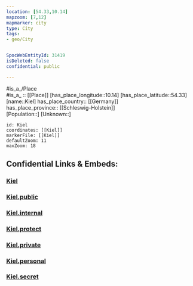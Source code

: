 ```yaml
---
location: [54.33,10.14] 
mapzoom: [7,12] 
mapmarker: city 
type: City
tags:
- geo/City


SpocWebEntityId: 31419
isDeleted: false
confidential: public

---
```

#is_a_/Place  
#is_a_ :: [[Place]] 
[has_place_longitude::10.14] 
[has_place_latitude::54.33] 
[name::Kiel] 
has_place_country:: [[Germany]]  
has_place_province:: [[Schleswig-Holstein]]  
[Population::] 
[Unknown::] 


```leaflet
id: Kiel
coordinates: [[Kiel]] 
markerFile: [[Kiel]] 
defaultZoom: 11 
maxZoom: 18
```


## Confidential Links & Embeds: 

### [Kiel](/_Standards/Earth/Continent/Europe/Europe~Central/Germany/Germany~West/Schleswig-Holstein/counties~SH/Kiel.md) 

### [Kiel.public](/_public/Earth/Continent/Europe/Europe~Central/Germany/Germany~West/Schleswig-Holstein/counties~SH/Kiel.public.md) 

### [Kiel.internal](/_internal/Earth/Continent/Europe/Europe~Central/Germany/Germany~West/Schleswig-Holstein/counties~SH/Kiel.internal.md) 

### [Kiel.protect](/_protect/Earth/Continent/Europe/Europe~Central/Germany/Germany~West/Schleswig-Holstein/counties~SH/Kiel.protect.md) 

### [Kiel.private](/_private/Earth/Continent/Europe/Europe~Central/Germany/Germany~West/Schleswig-Holstein/counties~SH/Kiel.private.md) 

### [Kiel.personal](/_personal/Earth/Continent/Europe/Europe~Central/Germany/Germany~West/Schleswig-Holstein/counties~SH/Kiel.personal.md) 

### [Kiel.secret](/_secret/Earth/Continent/Europe/Europe~Central/Germany/Germany~West/Schleswig-Holstein/counties~SH/Kiel.secret.md)

